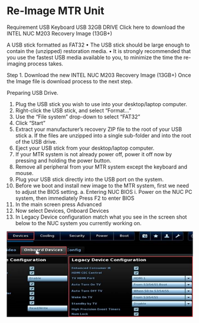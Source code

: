 # Re-Image MTR Unit

Requirement
USB Keyboard
USB 32GB DRIVE
Click here to download the INTEL NUC M203 Recovery Image (13GB+)

A USB stick formatted as FAT32
•	The USB stick should be large enough to contain the (unzipped) restoration media.
•	It is strongly recommended that you use the fastest USB media available to you, to minimize the time the re-imaging process takes.


Step 1.
Download the new INTEL NUC M203 Recovery Image (13GB+)
Once the Image file is download process to the next step.


Preparing USB Drive.
1.	Plug the USB stick you wish to use into your desktop/laptop computer.
2.	Right-click the USB stick, and select “Format…”
3.	Use the “File system” drop-down to select “FAT32”
4.	Click “Start”
5.	Extract your manufacturer’s recovery ZIP file to the root of your USB stick
a.	If the files are unzipped into a single sub-folder and into the root of the USB drive.
6.	Eject your USB stick from your desktop/laptop computer.
7.	If your MTR system is not already power off, power it off now by pressing and holding the power button.
8.	Remove all peripheral from your MTR system except the keyboard and mouse.
9.	Plug your USB stick directly into the USB port on the system.
10.	Before we boot and install new image to the MTR system, first we need to adjust the BIOS setting.
a.	Entering NUC BIOS
i.	Power on the NUC PC system, then immediately Press F2 to enter BIOS
1.	In the main screen press Advanced
2.	Now select Devices, Onboard Devices 
3.	In Legacy Device configuration match what you see in the screen shot below to the NUC system you currently working on.

![TEST](docs/images/Bios_D.png)
